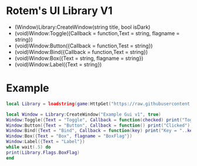 # Rotem's UI Library V1
* (Window)Library:CreateWindow(string title, bool isDark)
* (void)Window:Toggle({Callback = function,Text = string, flagname = string})
* (void)Window:Button({Callback = function,Test = string})
* (void)Window:Bind({Callback = function,Text = string})
* (void)Window:Box({Text = string, flagname = string})
* (void)Window:Label({Text = string})

# Example
```lua
local Library = loadstring(game:HttpGet("https://raw.githubusercontent.com/rotemg228/UIS/main/Rotem%20UI%20Library%20v1.lua?token=ARM5S3S22RNNWDZAIYKRGSC76HPQA", true))()

local Window = Library:CreateWindow("Example Gui v1", true)
Window:Toggle({Text = "Toggle", Callback = function(checked) print("Toggle = "..Checked) end})
Window:Button({Text = "Button", Callback = function() print("Clicked") end})
Window:Bind({Text = "Bind", Callback = function(key) print("Key = "..key) end})
Window:Box({Text = "Box", flagname = "BoxFlag"})
Window:Label({Text = "Label"})
while wait(.5) do
print(Library.Flags.BoxFlag)
end
```